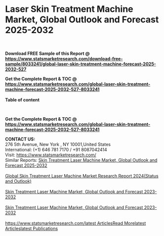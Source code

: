 <h1>Laser Skin Treatment Machine Market, Global Outlook and Forecast 2025-2032</h1><br/><p><strong>Download FREE Sample of this Report @ <a href="https://www.statsmarketresearch.com/download-free-sample/8033241/global-laser-skin-treatment-machine-forecast-2025-2032-527">https://www.statsmarketresearch.com/download-free-sample/8033241/global-laser-skin-treatment-machine-forecast-2025-2032-527</a></strong></p><div><b>Get the Complete Report & TOC @ <a href="https://www.statsmarketresearch.com/global-laser-skin-treatment-machine-forecast-2025-2032-527-8033241">https://www.statsmarketresearch.com/global-laser-skin-treatment-machine-forecast-2025-2032-527-8033241</a></b></div><br><b>Table of content</b><p><br><div><b>Get the Complete Report & TOC @ <a href="https://www.statsmarketresearch.com/global-laser-skin-treatment-machine-forecast-2025-2032-527-8033241">https://www.statsmarketresearch.com/global-laser-skin-treatment-machine-forecast-2025-2032-527-8033241</a></b></div></p> <b>CONTACT US:</b><br>276 5th Avenue, New York , NY 10001,United States<br>International: (+1) 646 781 7170 / +91 8087042414<br>Visit: <a href="https://www.statsmarketresearch.com/">https://www.statsmarketresearch.com/</a><br>Similar Reports: <a href="https://www.statsmarketresearch.com/global-laser-skin-treatment-machine-forecast-2025-2032-527-8033241">Skin Treatment Laser Machine Market, Global Outlook and Forecast 2025-2032</a><br/><br/><a href="https://www.statsmarketresearch.com/global-laser-skin-treatment-machine-forecast-2025-2032-527-8033241">Global Skin Treatment Laser Machine Market Research Report 2024(Status and Outlook)</a><br/><br/><a href="https://www.statsmarketresearch.com/global-laser-skin-treatment-machine-forecast-2025-2032-527-8033241">Skin Treatment Laser Machine Market, Global Outlook and Forecast 2023-2032</a><br/><br/><a href="https://www.statsmarketresearch.com/global-laser-skin-treatment-machine-forecast-2025-2032-527-8033241">Skin Treatment Laser Machine Market, Global Outlook and Forecast 2023-2032</a><br/><br/><a href="https://gyeongbokgung.com">https://www.statsmarketresearch.com/</a><a href="https://hallyeomaritime.com">latest Articles</a><a href="https://jingwansa.com">Read More</a><a href=https://nguoiviet.jp/">latest Articles</a><a href="https://www.intelmarketresearch.com/">latest Publications</a>
